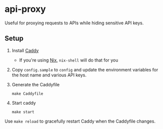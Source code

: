 # api-proxy

Useful for proxying requests to APIs while hiding sensitive API keys.

## Setup

1. Install [Caddy][]

   - If you're using [Nix][], `nix-shell` will do that for you

2. Copy `config.sample` to `config` and update the environment
   variables for the host name and various API keys.

3. Generate the Caddyfile

       make Caddyfile

4. Start caddy

       make start

Use `make reload` to gracefully restart Caddy when the Caddyfile changes.

[Caddy]: https://caddyserver.com/
[Nix]: https://nixos.org/nix/
